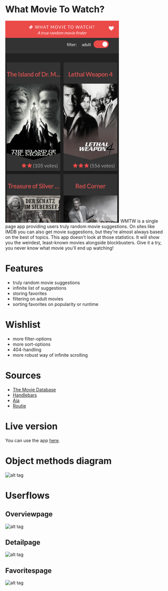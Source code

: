 # What Movie To Watch?
![alt tag](https://raw.githubusercontent.com/DaveBitter/minor-webdev_web-app-from-scratch/master/week_3/exercise_1/structure/screen.png)
WMTW is a single page app providing users truly random movie suggestions. On sites like IMDB you can also get movie suggestions, but they're almost always based on the best of topics. This app doesn't look at those statistics. It will show you the weirdest, least-known movies alongside blockbusters. Give it a try, you never know what movie you'll end up watching!

# Features
+ truly random movie suggestions
+ infinite list of suggestions
+ storing favorites
+ filtering on adult movies
+ sorting favorites on popularity or runtime

# Wishlist
+ more filter-options
+ more sort-options
+ 404-handling
+ more robust way of infinite scrolling

# Sources
+ [The Movie Database](https://www.themoviedb.org)
+ [Handlebars](http://handlebarsjs.com/)
+ [Aja](http://krampstudio.com/aja.js/)
+ [Routie](https://github.com/jgallen23/routie)

# Live version
You can use the app [here](http://wmtw.davebitter.com).

# Object methods diagram
![alt tag](https://raw.githubusercontent.com/DaveBitter/minor-webdev_web-app-from-scratch/master/week_3/exercise_1/structure/app_flow/app_structure.png)

# Userflows
## Overviewpage
![alt tag](https://raw.githubusercontent.com/DaveBitter/minor-webdev_web-app-from-scratch/master/week_3/exercise_1/structure/userflows/userflow_overviewpage.png)
## Detailpage
![alt tag](https://raw.githubusercontent.com/DaveBitter/minor-webdev_web-app-from-scratch/master/week_3/exercise_1/structure/userflows/userflow_detailpage.png)
## Favoritespage
![alt tag](https://raw.githubusercontent.com/DaveBitter/minor-webdev_web-app-from-scratch/master/week_3/exercise_1/structure/userflows/userflow_favoritespage.png)